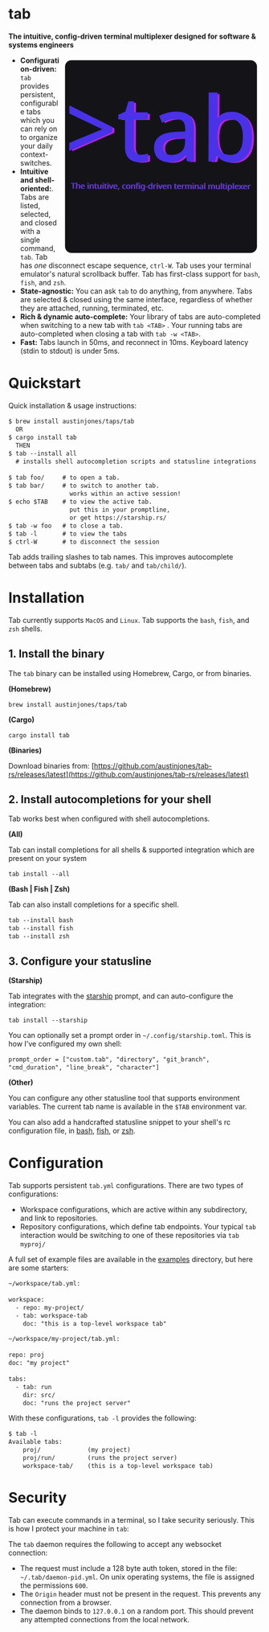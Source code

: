 # tab

**The intuitive, config-driven terminal multiplexer designed for software & systems engineers**

<img align="right" width=400 height=400 src="./readme/tab-vectr.svg">

- **Configuration-driven:**  `tab` provides persistent, configurable tabs which you can rely on to organize your daily context-switches.
- **Intuitive and shell-oriented:**.  Tabs are listed, selected, and closed with a single command, `tab`.  Tab has _one_ disconnect escape sequence, `ctrl-W`.  Tab uses your terminal emulator's natural scrollback buffer.  Tab has first-class support for `bash`, `fish`, and `zsh`.
- **State-agnostic:**  You can ask `tab` to do anything, from anywhere.  Tabs are selected & closed using the same interface, regardless of whether they are attached, running, terminated, etc.
- **Rich & dynamic auto-complete:**  Your library of tabs are auto-completed when switching to a new tab with `tab <TAB>` .  Your running tabs are auto-completed when closing a tab with `tab -w <TAB>`.
- **Fast:**  Tabs launch in 50ms, and reconnect in 10ms.  Keyboard latency (stdin to stdout) is under 5ms.

# Quickstart
Quick installation & usage instructions:
```
$ brew install austinjones/taps/tab
  OR
$ cargo install tab
  THEN
$ tab --install all 
  # installs shell autocompletion scripts and statusline integrations

$ tab foo/     # to open a tab.
$ tab bar/     # to switch to another tab.  
                 works within an active session!
$ echo $TAB    # to view the active tab.  
                 put this in your promptline, 
                 or get https://starship.rs/
$ tab -w foo   # to close a tab.
$ tab -l       # to view the tabs
$ ctrl-W       # to disconnect the session
```

Tab adds trailing slashes to tab names.  This improves autocomplete between tabs and subtabs (e.g. `tab/` and `tab/child/`).

# Installation
Tab currently supports `MacOS` and `Linux`.  Tab supports the `bash`, `fish`, and `zsh` shells.

## 1. Install the binary

The `tab` binary can be installed using Homebrew, Cargo, or from binaries.

**(Homebrew)**
```
brew install austinjones/taps/tab
```

**(Cargo)**
```
cargo install tab
```

**(Binaries)**

Download binaries from:
[https://github.com/austinjones/tab-rs/releases/latest](https://github.com/austinjones/tab-rs/releases/latest)

## 2. Install autocompletions for your shell
Tab works best when configured with shell autocompletions.

**(All)**

Tab can install completions for all shells & supported integration which are present on your system
```
tab install --all
```

**(Bash | Fish | Zsh)**

Tab can also install completions for a specific shell.
```
tab --install bash
tab --install fish
tab --install zsh
```

## 3. Configure your statusline

**(Starship)**

Tab integrates with the [starship](https://starship.rs/) prompt, and can auto-configure the integration:

```
tab install --starship
```

You can optionally set a prompt order in `~/.config/starship.toml`.  This is how I've configured my own shell:
```
prompt_order = ["custom.tab", "directory", "git_branch", "cmd_duration", "line_break", "character"]
```

**(Other)**

You can configure any other statusline tool that supports environment variables.  The current tab name is available in the `$TAB` environment var.

You can also add a handcrafted statusline snippet to your shell's rc configuration file, in
[bash](https://github.com/austinjones/tab-rs/blob/master/tab/src/completions/bash/statusline.bash), 
[fish](https://github.com/austinjones/tab-rs/blob/master/tab/src/completions/fish/statusline.fish),
or [zsh](https://github.com/austinjones/tab-rs/blob/master/tab/src/completions/zsh/statusline.zsh).



# Configuration
Tab supports persistent `tab.yml` configurations.  There are two types of configurations:
- Workspace configurations, which are active within any subdirectory, and link to repositories.
- Repository configurations, which define tab endpoints.  Your typical `tab` interaction would be switching
  to one of these repositories via `tab myproj/`

A full set of example files are available in the [examples](https://github.com/austinjones/tab-rs/tree/master/examples) directory, but here are some starters:

```
~/workspace/tab.yml:

workspace:
  - repo: my-project/
  - tab: workspace-tab
    doc: "this is a top-level workspace tab"
```


```
~/workspace/my-project/tab.yml:

repo: proj
doc: "my project"

tabs:
  - tab: run
    dir: src/
    doc: "runs the project server"
```

With these configurations, `tab -l` provides the following:
```
$ tab -l
Available tabs:
    proj/             (my project)
    proj/run/         (runs the project server)
    workspace-tab/    (this is a top-level workspace tab)
```

# Security
Tab can execute commands in a terminal, so I take security seriously.  This is how I protect your machine in `tab`:

The `tab` daemon requires the following to accept any websocket connection:
- The request must include a 128 byte auth token, stored in the file: `~/.tab/daemon-pid.yml`.  On unix operating systems, the file is assigned the permissions `600`.
- The `Origin` header must not be present in the request.  This prevents any connection from a browser.
- The daemon binds to `127.0.0.1` on a random port.  This should prevent any attempted connections from the local network.